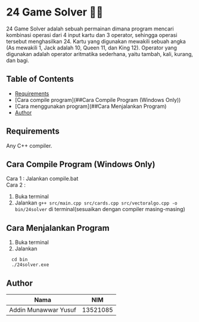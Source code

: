 # 24 Game Solver 👨‍💻
24 Game Solver adalah sebuah permainan dimana program mencari kombinasi operasi dari 4 input kartu dan 3 operator, sehingga operasi tersebut menghasilkan 24. Kartu yang digunakan mewakili sebuah angka (As mewakili 1, Jack adalah 10, Queen 11, dan King 12). Operator yang digunakan adalah operator aritmatika sederhana, yaitu tambah, kali, kurang, dan bagi.

## Table of Contents
- [Requirements](##Requirements)
- [Cara compile program](##Cara Compile Program (Windows Only))
- [Cara menggunakan program](##Cara Menjalankan Program)
- [Author](##Author)

## Requirements
Any C++ compiler.

## Cara Compile Program (Windows Only)
Cara 1 : Jalankan compile.bat <br>
Cara 2 :
  1. Buka terminal
  2. Jalankan ```g++ src/main.cpp src/cards.cpp src/vectoralgo.cpp -o bin/24solver``` di terminal(sesuaikan dengan compiler masing-masing)
  
## Cara Menjalankan Program
1. Buka terminal
2. Jalankan 
  ```
    cd bin
    ./24solver.exe
  ```
  
  ## Author
| Nama                     | NIM           |
| -------------------------|:-------------:|
| Addin Munawwar Yusuf     | 13521085      | 
